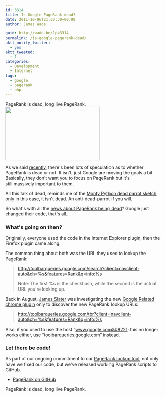 ```yaml
---
id: 3314
title: Is Google PageRank dead?
date: 2011-10-06T21:30:30+00:00
author: James Wade

guid: http://wade.be/?p=3314
permalink: /is-google-pagerank-dead/
aktt_notify_twitter:
  - yes
aktt_tweeted:
  - 1
categories:
  - Development
  - Internet
tags:
  - google
  - pagerank
  - php
---
```

<p class="lead">
  PageRank is dead, long live PageRank.<img class="alignright size-medium wp-image-3317" title="Dead Parrot" src="http://wade.be/upload/dead-parrot-1-300x168.png" alt="" width="300" height="168" />
</p>

As we said [recently](/pagerank-viewer-launch), there's been lots of speculation as to whether PageRank is dead or not. It isn't, just Google are moving the goals a bit. Basically, they don't want you to focus on PageRank but it's still massively important to them.

All this talk of dead, reminds me of the [Monty Python dead parrot sketch](http://en.wikipedia.org/wiki/Dead_Parrot_sketch), only in this case, it isn't dead. An anti-dead-parrot if you will.

So what's with all the [news about PageRank being dead](http://www.google.co.uk/news?q=pagerank+dead)? Google just changed their code, that's all&#8230;

<!--more-->

### What's going on then?

Originally, everyone used the code in the Internet Explorer plugin, then the Firefox plugin came along.

The common thing about both was the URL they used to lookup the PageRank:

> http://toolbarqueries.google.com/search?client=navclient-auto&ch=%s&features=Rank&q=info:%s
> 
> Note: The first %s is the checkhash, while the second is the actual URL you're looking up.

Back in August, [James Slater](http://james.slaterspage.com/scraping-google-related-with-bonus-pagerank/) was investigating the new [Google Related chrome plugin](https://chrome.google.com/webstore/detail/cikfgcnnhcibkipoldbjegmeojnkaled) only to discover the new PageRank lookup URLs:

> http://toolbarqueries.google.com/tbr?client=navclient-auto&ch=%s&features=Rank&q=info:%s

Also, if you used to use the host &#8220;www.google.com&#8221; this no longer works either, use &#8220;toolbarqueries.google.com&#8221; instead.

### Let there be code!

As part of our ongoing commitment to our [PageRank lookup tool](http://pagerank.phurix.net/), not only have we fixed our code, but we've released working PageRank scripts to GitHub.

  * [PageRank on GitHub](https://github.com/phurix/pagerank/)

PageRank is dead, long live PageRank.